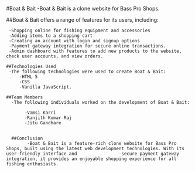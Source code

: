 #Boat & Bait
         -Boat & Bait is a clone website for Bass Pro Shops.

   ##Boat & Bait offers a range of features for its users, including:

     -Shopping online for fishing equipment and accessories
     -Adding items to a shopping cart
     -Creating an account with login and signup options
     -Payment gateway integration for secure online transactions.
     -Admin dashboard with features to add new products to the website, check user accounts, and view orders.
   
    ##Technologies Used
     -The following technologies were used to create Boat & Bait:
         -HTML 5
         -CSS
         -Vanilla JavaScript.

    ##Team Members
      -The following individuals worked on the development of Boat & Bait:

           -Vamsi Karri
           -Ranjith Kumar Raj
           -Jitu Gandhare
 
 
      ##Conclusion 
            -Boat & Bait is a feature-rich clone website for Bass Pro Shops, built using the latest web development technologies. With its user-friendly interface and                -secure payment gateway integration, it provides an enjoyable shopping experience for all fishing enthusiasts.
